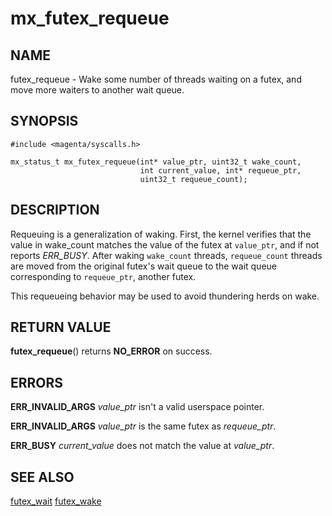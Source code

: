 # mx_futex_requeue

## NAME

futex_requeue - Wake some number of threads waiting on a futex, and
move more waiters to another wait queue.

## SYNOPSIS

```
#include <magenta/syscalls.h>

mx_status_t mx_futex_requeue(int* value_ptr, uint32_t wake_count,
                             int current_value, int* requeue_ptr,
                             uint32_t requeue_count);
```

## DESCRIPTION

Requeuing is a generalization of waking. First, the kernel verifies
that the value in wake_count matches the value of the futex at
`value_ptr`, and if not reports *ERR_BUSY*. After waking `wake_count`
threads, `requeue_count` threads are moved from the original futex's
wait queue to the wait queue corresponding to `requeue_ptr`, another
futex.

This requeueing behavior may be used to avoid thundering herds on wake.

## RETURN VALUE

**futex_requeue**() returns **NO_ERROR** on success.

## ERRORS

**ERR_INVALID_ARGS**  *value_ptr* isn't a valid userspace pointer.

**ERR_INVALID_ARGS**  *value_ptr* is the same futex as *requeue_ptr*.

**ERR_BUSY**  *current_value* does not match the value at *value_ptr*.

## SEE ALSO

[futex_wait](futex_wait.md)
[futex_wake](futex_wake.md)

